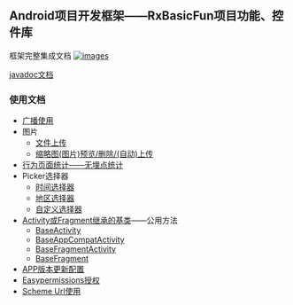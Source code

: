 Android项目开发框架——RxBasicFun项目功能、控件库
----

框架完整集成文档 <a href="https://github.com/smart005/okandroid">![images](https://img.shields.io/badge/OkAndroid-V1.x-brightgreen.svg)</a>

[javadoc文档](http://htmlpreview.github.io/?https://github.com/smart005/RxBasicFun/blob/master/javadoc/index.html)

### 使用文档
* [广播使用](/docs/receive_use.md)
* 图片
	* [文件上传](/docs/file_upload.md)
	* [缩略图(图片)预览/删除/(自动)上传](/docs/image_review_del_upload.md)
* [行为页面统计——无埋点统计](/docs/statistics_pager.md)
* Picker选择器
	* [时间选择器](/docs/time_picker.md)
	* [地区选择器](/docs/area_picker.md)
	* [自定义选择器](/docs/cus_picker.md)
* [Activity或Fragment继承的基类](/docs/activity_fragment_common.md)——公用方法
	* [BaseActivity](/docs/aase_activity.md)
	* [BaseAppCompatActivity](/docs/base_app_compat_activity.md)
	* [BaseFragmentActivity](/docs/base_fragment_activity.md)
	* [BaseFragment](/docs/base_fragment.md)
* [APP版本更新配置](/docs/app_version_update_config.md)
* [Easypermissions授权](/docs/easy_permission.md)
* [Scheme Url使用](/docs/scheme_url_use.md)